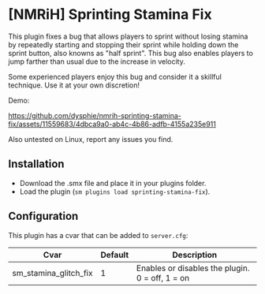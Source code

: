  # [NMRiH] Sprinting Stamina Fix
This plugin fixes a bug that allows players to sprint without losing stamina by repeatedly starting and stopping their sprint while holding down the sprint button, also knowns as "half sprint". This bug also enables players to jump farther than usual due to the increase in velocity.

Some experienced players enjoy this bug and consider it a skillful technique. Use it at your own discretion!

Demo:

https://github.com/dysphie/nmrih-sprinting-stamina-fix/assets/11559683/4dbca9a0-ab4c-4b86-adfb-4155a235e911


Also untested on Linux, report any issues you find.

## Installation
- Download the .smx file and place it in your plugins folder.
- Load the plugin (`sm plugins load sprinting-stamina-fix`).

## Configuration
This plugin has a cvar that can be added to `server.cfg`:

| Cvar | Default | Description |
| --- | --- | --- |
| sm_stamina_glitch_fix | 1 | Enables or disables the plugin. 0 = off, 1 = on |
